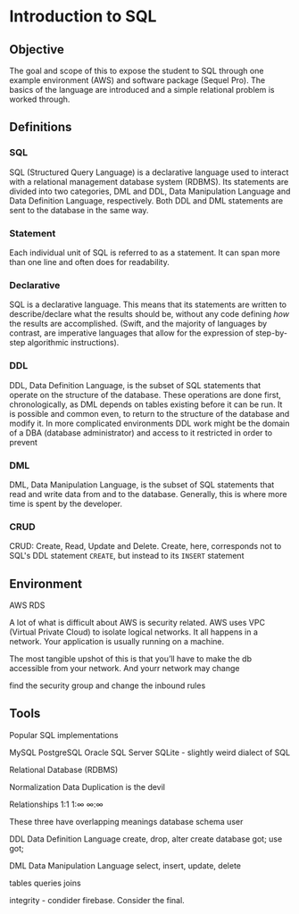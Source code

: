 # Introduction to SQL

## Objective

The goal and scope of this to expose the student to SQL through one example environment (AWS) 
and software package (Sequel Pro). The basics of the language are introduced and a simple 
relational problem is worked through.

## Definitions 

### SQL

SQL (Structured Query Language) is a declarative language used to interact with a relational management 
database system (RDBMS). Its statements are divided into two categories, DML and DDL, Data Manipulation
Language and Data Definition Language, respectively. Both DDL and DML statements are sent to the database
in the same way.

### Statement

Each individual unit of SQL is referred to as a statement. It can span more than one line and often does
for readability. 

### Declarative

SQL is a declarative language. This means that its statements are written to describe/declare what the results
should be, without any code defining _how_ the results are accomplished. (Swift, and the majority of languages
by contrast, are imperative languages that allow for the expression of step-by-step algorithmic instructions).

### DDL

DDL, Data Definition Language, is the subset of SQL statements that operate on the structure of the database. 
These operations are done first, chronologically, as DML depends on tables existing before it can be run. It is
possible and common even, to return to the structure of the database and modify it. In more complicated environments
DDL work might be the domain of a DBA (database administrator) and access to it restricted in order to prevent

### DML

DML, Data Manipulation Language, is the subset of SQL statements that read and write data from and to the 
database. Generally, this is where more time is spent by the developer.


### CRUD

CRUD: Create, Read, Update and Delete. Create, here, corresponds not to SQL's DDL statement ```CREATE```, but 
instead to its ```INSERT``` statement

## Environment 
AWS RDS

A lot of what is difficult about AWS is security related. AWS uses VPC (Virtual Private Cloud)
to isolate logical networks. It all happens in a network. Your application is usually running on a machine.

The most tangible upshot of this is that you’ll have to make the db accessible from your network.
And yourr network may change

find the security group and change the inbound rules

## Tools
Popular SQL implementations

MySQL
PostgreSQL
Oracle
SQL Server
SQLite - slightly weird dialect of SQL

Relational Database (RDBMS)

Normalization
Data Duplication is the devil

Relationships
1:1
1:∞
∞:∞

These three have overlapping meanings
database
schema
user

DDL Data Definition Language
create, drop, alter
create database got;
use got;


DML Data Manipulation Language
select, insert, update, delete

tables
queries
joins


integrity - condider firebase. Consider the final. 
